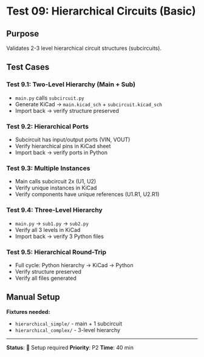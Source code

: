# Test 09: Hierarchical Circuits (Basic)

## Purpose

Validates 2-3 level hierarchical circuit structures (subcircuits).

## Test Cases

### Test 9.1: Two-Level Hierarchy (Main + Sub)
- `main.py` calls `subcircuit.py`
- Generate KiCad → `main.kicad_sch` + `subcircuit.kicad_sch`
- Import back → verify structure preserved

### Test 9.2: Hierarchical Ports
- Subcircuit has input/output ports (VIN, VOUT)
- Verify hierarchical pins in KiCad sheet
- Import back → verify ports in Python

### Test 9.3: Multiple Instances
- Main calls subcircuit 2x (U1, U2)
- Verify unique instances in KiCad
- Verify components have unique references (U1.R1, U2.R1)

### Test 9.4: Three-Level Hierarchy
- `main.py` → `sub1.py` → `sub2.py`
- Verify all 3 levels in KiCad
- Import back → verify 3 Python files

### Test 9.5: Hierarchical Round-Trip
- Full cycle: Python hierarchy → KiCad → Python
- Verify structure preserved
- Verify all files generated

## Manual Setup

**Fixtures needed:**
- `hierarchical_simple/` - main + 1 subcircuit
- `hierarchical_complex/` - 3-level hierarchy

---

**Status**: 🚧 Setup required
**Priority**: P2
**Time**: 40 min

